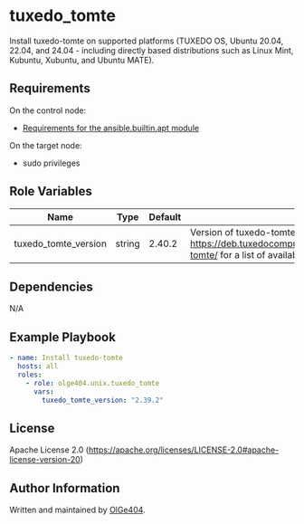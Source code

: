 tuxedo_tomte
=========

Install tuxedo-tomte on supported platforms (TUXEDO OS, Ubuntu 20.04, 22.04, and 24.04 - including directly based distributions such as Linux Mint, Kubuntu, Xubuntu, and Ubuntu MATE).

Requirements
------------

On the control node:

* [Requirements for the ansible.builtin.apt module](https://docs.ansible.com/ansible/latest/collections/ansible/builtin/apt_module.html#requirements)

On the target node:

* sudo privileges

Role Variables
--------------

| Name                   | Type   | Default | Description                                                                                |
| ---------------------- | ------ | ------- | ------------------------------------------------------------------------------------------ |
| tuxedo_tomte_version   | string | 2.40.2  | Version of tuxedo-tomte to install. See https://deb.tuxedocomputers.com/ubuntu/pool/main/t/tuxedo-tomte/ for a list of available versions. |

Dependencies
------------

N/A

Example Playbook
----------------

```yaml
- name: Install tuxedo-tomte
  hosts: all
  roles:
    - role: olge404.unix.tuxedo_tomte
      vars:
        tuxedo_tomte_version: "2.39.2"
```

License
-------

Apache License 2.0 (https://apache.org/licenses/LICENSE-2.0#apache-license-version-20)

Author Information
------------------

Written and maintained by [OlGe404](https://github.com/OlGe404).
